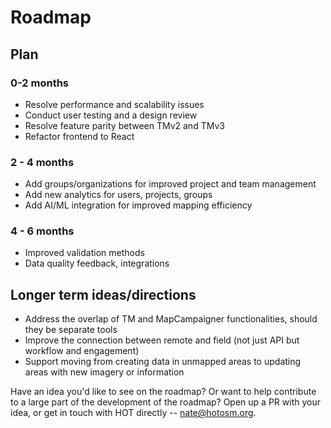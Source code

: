 # Roadmap

## Plan 

### 0-2 months
* Resolve performance and scalability issues
* Conduct user testing and a design review
* Resolve feature parity between TMv2 and TMv3
* Refactor frontend to React

### 2 - 4 months
* Add groups/organizations for improved project and team management
* Add new analytics for users, projects, groups
* Add AI/ML integration for improved mapping efficiency

### 4 - 6 months
* Improved validation methods
* Data quality feedback, integrations

## Longer term ideas/directions

- Address the overlap of TM and MapCampaigner functionalities, should they be separate tools
- Improve the connection between remote and field (not just API but workflow and engagement)
- Support moving from creating data in unmapped areas to updating areas with new imagery or information

Have an idea you'd like to see on the roadmap? Or want to help contribute to a large part of the development of the roadmap? Open up a PR with your idea, or get in touch with HOT directly -- nate@hotosm.org.
